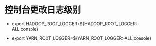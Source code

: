 # 控制台更改日志级别

- export HADOOP_ROOT_LOGGER=${HADOOP_ROOT_LOGGER:-ALL,console}

- export YARN_ROOT_LOGGER=${YARN_ROOT_LOGGER:-ALL,console}